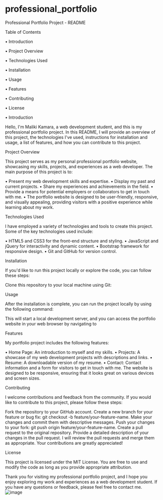# professional_portfolio
Professional Portfolio Project - README

Table of Contents

•	Introduction

•	Project Overview

•	Technologies Used

•	Installation

•	Usage

•	Features

•	Contributing

•	License

•	Introduction

Hello, I'm Maliki Kamara, a web development student, and this is my professional portfolio project. In this README, I will provide an overview of this project, the technologies I've used, instructions for installation and usage, a list of features, and how you can contribute to this project.


Project Overview

This project serves as my personal professional portfolio website, showcasing my skills, projects, and experiences as a web developer. The main purpose of this project is to:

•	Present my web development skills and expertise.
•	Display my past and current projects.
•	Share my experiences and achievements in the field.
•	Provide a means for potential employers or collaborators to get in touch with me.
•	The portfolio website is designed to be user-friendly, responsive, and visually appealing, providing visitors with a positive experience while learning about my work.


Technologies Used

I have employed a variety of technologies and tools to create this project. Some of the key technologies used include:

•	HTML5 and CSS3 for the front-end structure and styling.
•	JavaScript and jQuery for interactivity and dynamic content.
•	Bootstrap framework for responsive design.
•	Git and GitHub for version control.


Installation

If you'd like to run this project locally or explore the code, you can follow these steps:

Clone this repository to your local machine using Git:


Usage

After the installation is complete, you can run the project locally by using the following command:

This will start a local development server, and you can access the portfolio website in your web browser by navigating to


Features

My portfolio project includes the following features:

•	Home Page: An introduction to myself and my skills.
•	Projects: A showcase of my web development projects with descriptions and links.
•	Resume: A downloadable version of my resume.
•	Contact: Contact information and a form for visitors to get in touch with me.
The website is designed to be responsive, ensuring that it looks great on various devices and screen sizes.


Contributing

I welcome contributions and feedback from the community. If you would like to contribute to this project, please follow these steps:

Fork the repository to your GitHub account.
Create a new branch for your feature or bug fix: git checkout -b feature/your-feature-name.
Make your changes and commit them with descriptive messages.
Push your changes to your fork: git push origin feature/your-feature-name.
Create a pull request to the original repository.
Provide a detailed description of your changes in the pull request.
I will review the pull requests and merge them as appropriate. Your contributions are greatly appreciated!


License

This project is licensed under the MIT License. You are free to use and modify the code as long as you provide appropriate attribution.

Thank you for visiting my professional portfolio project, and I hope you enjoy exploring my work and experiences as a web development student. If you have any questions or feedback, please feel free to contact me.
![image](https://github.com/MFKAMARA/professional_portfolio/assets/143867229/b795bd19-961a-4afc-833d-4595c9170736)
